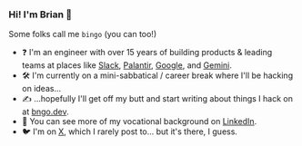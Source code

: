 ### Hi! I'm Brian 👋

Some folks call me `bingo` (you can too!)

- ❓ I'm an engineer with over 15 years of building products & leading teams at places like [Slack](https://www.slack.com), [Palantir](https://www.palantir.com), [Google](https://www.google.com), and [Gemini](https://www.gemini.com). 
- 🛠 I'm currently on a mini-sabbatical / career break where I'll be hacking on ideas...
- ✍ ...hopefully I'll get off my butt and start writing about things I hack on at [bngo.dev](https://bngo.dev).
- 🏢 You can see more of my vocational background on [LinkedIn](https://linkedin.com/in/brianngo).
- 🐦 I'm on [X](https://x.com/bingoplayerone), which I rarely post to... but it's there, I guess.

<!--
**briann/briann** is a ✨ _special_ ✨ repository because its `README.md` (this file) appears on your GitHub profile.

Here are some ideas to get you started:

- 🔭 I’m currently working on ...
- 🌱 I’m currently learning ...
- 👯 I’m looking to collaborate on ...
- 🤔 I’m looking for help with ...
- 💬 Ask me about ...
- 📫 How to reach me: ...
- 😄 Pronouns: ...
- ⚡ Fun fact: ...
-->
